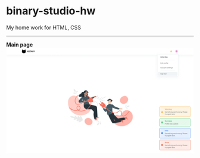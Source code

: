 # binary-studio-hw
My home work for HTML, CSS
***

**Main page**
![Main page](https://github.com/Minor353/binary-studio-hw/blob/main/des.jpg)
